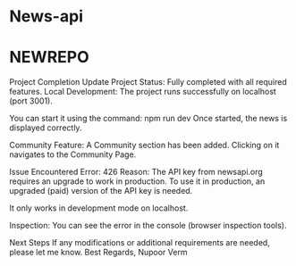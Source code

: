 ﻿# News-api
# NEWREPO
Project Completion Update
Project Status:  Fully completed with all required features.
Local Development:
The project runs successfully on localhost (port 3001).

You can start it using the command:
npm run dev
Once started, the news is displayed correctly.

Community Feature:
A Community section has been added.
Clicking on it navigates to the Community Page.

Issue Encountered 
Error: 426 
Reason: The API key from newsapi.org requires an upgrade to work in production.
To use it in production, an upgraded (paid) version of the API key is needed.

It only works in development mode on localhost.

Inspection:
You can see the error in the console (browser inspection tools).

Next Steps
If any modifications or additional requirements are needed, please let me know.
Best Regards,
Nupoor Verm
